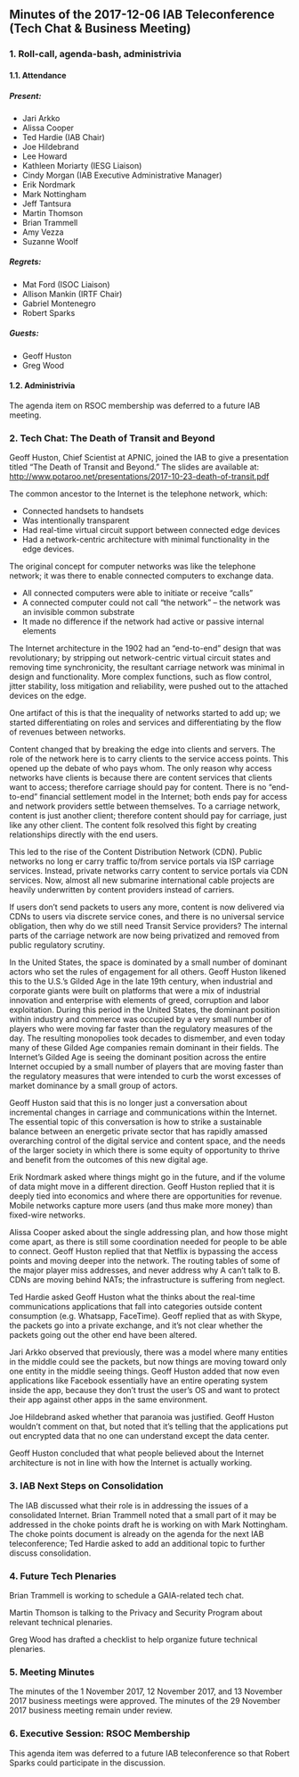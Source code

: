 
Minutes of the 2017-12-06 IAB Teleconference (Tech Chat & Business Meeting)
---------------------------------------------------------------------------


### 1. Roll-call, agenda-bash, administrivia


#### 1.1. Attendance


##### Present:


* Jari Arkko
* Alissa Cooper
* Ted Hardie (IAB Chair)
* Joe Hildebrand
* Lee Howard
* Kathleen Moriarty (IESG Liaison)
* Cindy Morgan (IAB Executive Administrative Manager)
* Erik Nordmark
* Mark Nottingham
* Jeff Tantsura
* Martin Thomson
* Brian Trammell
* Amy Vezza
* Suzanne Woolf


##### Regrets:


* Mat Ford (ISOC Liaison)
* Allison Mankin (IRTF Chair)
* Gabriel Montenegro
* Robert Sparks


##### Guests:


* Geoff Huston
* Greg Wood


#### 1.2. Administrivia


The agenda item on RSOC membership was deferred to a future IAB meeting.


### 2. Tech Chat: The Death of Transit and Beyond


Geoff Huston, Chief Scientist at APNIC, joined the IAB to give a presentation titled “The Death of Transit and Beyond.” The slides are available at: <http://www.potaroo.net/presentations/2017-10-23-death-of-transit.pdf>


The common ancestor to the Internet is the telephone network, which:


* Connected handsets to handsets
* Was intentionally transparent
* Had real-time virtual circuit support between connected edge devices
* Had a network-centric architecture with minimal functionality in the edge devices.


The original concept for computer networks was like the telephone network; it was there to enable connected computers to exchange data.


* All connected computers were able to initiate or receive “calls”
* A connected computer could not call “the network” – the network was an invisible common substrate
* It made no difference if the network had active or passive internal elements


The Internet architecture in the 1902 had an “end-to-end” design that was revolutionary; by stripping out network-centric virtual circuit states and removing time synchronicity, the resultant carriage network was minimal in design and functionality. More complex functions, such as flow control, jitter stability, loss mitigation and reliability, were pushed out to the attached devices on the edge.


One artifact of this is that the inequality of networks started to add up; we started differentiating on roles and services and differentiating by the flow of revenues between networks.


Content changed that by breaking the edge into clients and servers. The role of the network here is to carry clients to the service access points. This opened up the debate of who pays whom. The only reason why access networks have clients is because there are content services that clients want to access; therefore carriage should pay for content. There is no “end-to-end” financial settlement model in the Internet; both ends pay for access and network providers settle between themselves. To a carriage network, content is just another client; therefore content should pay for carriage, just like any other client. The content folk resolved this fight by creating relationships directly with the end users.


This led to the rise of the Content Distribution Network (CDN). Public networks no long er carry traffic to/from service portals via ISP carriage services. Instead, private networks carry content to service portals via CDN services. Now, almost all new submarine international cable projects are heavily underwritten by content providers instead of carriers.


If users don’t send packets to users any more, content is now delivered via CDNs to users via discrete service cones, and there is no universal service obligation, then why do we still need Transit Service providers? The internal parts of the carriage network are now being privatized and removed from public regulatory scrutiny.


In the United States, the space is dominated by a small number of dominant actors who set the rules of engagement for all others. Geoff Huston likened this to the U.S.’s Gilded Age in the late 19th century, when industrial and corporate giants were built on platforms that were a mix of industrial innovation and enterprise with elements of greed, corruption and labor exploitation. During this period in the United States, the dominant position within industry and commerce was occupied by a very small number of players who were moving far faster than the regulatory measures of the day. The resulting monopolies took decades to dismember, and even today many of these Gilded Age companies remain dominant in their fields. The Internet’s Gilded Age is seeing the dominant position across the entire Internet occupied by a small number of players that are moving faster than the regulatory measures that were intended to curb the worst excesses of market dominance by a small group of actors.


Geoff Huston said that this is no longer just a conversation about incremental changes in carriage and communications within the Internet. The essential topic of this conversation is how to strike a sustainable balance between an energetic private sector that has rapidly amassed overarching control of the digital service and content space, and the needs of the larger society in which there is some equity of opportunity to thrive and benefit from the outcomes of this new digital age.


Erik Nordmark asked where things might go in the future, and if the volume of data might move in a different direction. Geoff Huston replied that it is deeply tied into economics and where there are opportunities for revenue. Mobile networks capture more users (and thus make more money) than fixed-wire networks.


Alissa Cooper asked about the single addressing plan, and how those might come apart, as there is still some coordination needed for people to be able to connect. Geoff Huston replied that that Netflix is bypassing the access points and moving deeper into the network. The routing tables of some of the major player miss addresses, and never address why A can’t talk to B. CDNs are moving behind NATs; the infrastructure is suffering from neglect.


Ted Hardie asked Geoff Huston what the thinks about the real-time communications applications that fall into categories outside content consumption (e.g. Whatsapp, FaceTime). Geoff replied that as with Skype, the packets go into a private exchange, and it’s not clear whether the packets going out the other end have been altered.


Jari Arkko observed that previously, there was a model where many entities in the middle could see the packets, but now things are moving toward only one entity in the middle seeing things. Geoff Huston added that now even applications like Facebook essentially have an entire operating system inside the app, because they don’t trust the user’s OS and want to protect their app against other apps in the same environment.


Joe Hildebrand asked whether that paranoia was justified. Geoff Huston wouldn’t comment on that, but noted that it’s telling that the applications put out encrypted data that no one can understand except the data center.


Geoff Huston concluded that what people believed about the Internet architecture is not in line with how the Internet is actually working.


### 3. IAB Next Steps on Consolidation


The IAB discussed what their role is in addressing the issues of a consolidated Internet. Brian Trammell noted that a small part of it may be addressed in the choke points draft he is working on with Mark Nottingham. The choke points document is already on the agenda for the next IAB teleconference; Ted Hardie asked to add an additional topic to further discuss consolidation.


### 4. Future Tech Plenaries


Brian Trammell is working to schedule a GAIA-related tech chat.


Martin Thomson is talking to the Privacy and Security Program about relevant technical plenaries.


Greg Wood has drafted a checklist to help organize future technical plenaries.


### 5. Meeting Minutes


The minutes of the 1 November 2017, 12 November 2017, and 13 November 2017 business meetings were approved. The minutes of the 29 November 2017 business meeting remain under review.


### 6. Executive Session: RSOC Membership


This agenda item was deferred to a future IAB teleconference so that Robert Sparks could participate in the discussion.


